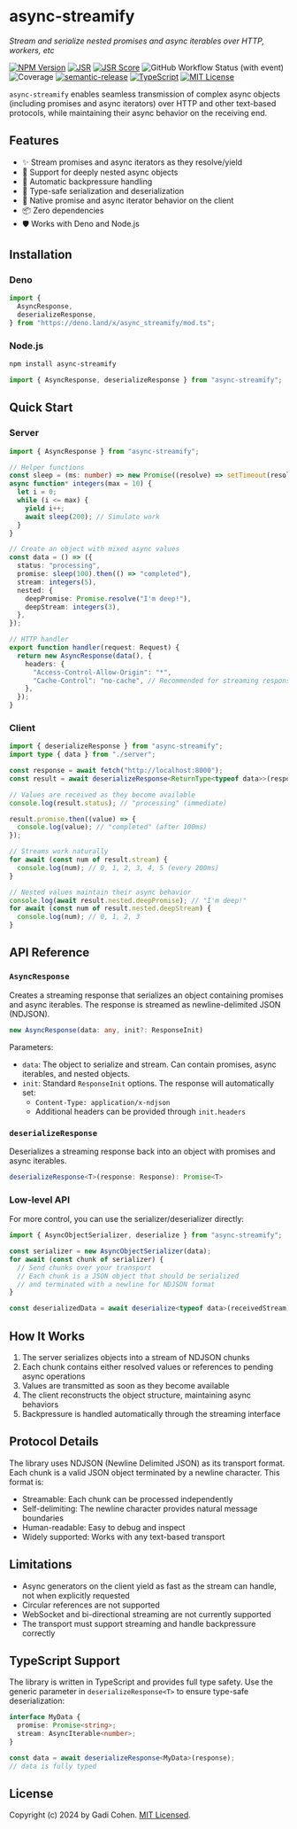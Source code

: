 # async-streamify

_Stream and serialize nested promises and async iterables over HTTP, workers,
etc_

[![NPM Version](https://img.shields.io/npm/v/async-streamify?logo=npm)](https://www.npmjs.com/package/async-streamify)
[![JSR](https://jsr.io/badges/@gadicc/async-streamify)](https://jsr.io/@gadicc/async-streamify)
[![JSR Score](https://jsr.io/badges/@gadicc/async-streamify/score)](https://jsr.io/@gadicc/async-streamify)
![GitHub Workflow Status (with event)](https://img.shields.io/github/actions/workflow/status/gadicc/async-streamify/release.yml)
![Coverage](https://img.shields.io/endpoint?url=https://gist.githubusercontent.com/gadicc/0dce97d506b630be1f1d601a9906de5c/raw/async-streamify-lcov-coverage.json)
[![semantic-release](https://img.shields.io/badge/%20%20%F0%9F%93%A6%F0%9F%9A%80-semantic--release-e10079.svg)](https://github.com/semantic-release/semantic-release)
[![TypeScript](https://img.shields.io/badge/%3C%2F%3E-TypeScript-%230074c1.svg)](http://www.typescriptlang.org/)
[![MIT License](https://img.shields.io/badge/license-MIT-blue.svg)](./LICENSE)

`async-streamify` enables seamless transmission of complex async objects
(including promises and async iterators) over HTTP and other text-based
protocols, while maintaining their async behavior on the receiving end.

## Features

- ✨ Stream promises and async iterators as they resolve/yield
- 🔄 Support for deeply nested async objects
- 🌊 Automatic backpressure handling
- 🎯 Type-safe serialization and deserialization
- 🚀 Native promise and async iterator behavior on the client
- 📦 Zero dependencies
- 🛡️ Works with Deno and Node.js

## Installation

### Deno

```typescript
import {
  AsyncResponse,
  deserializeResponse,
} from "https://deno.land/x/async_streamify/mod.ts";
```

### Node.js

```bash
npm install async-streamify
```

```typescript
import { AsyncResponse, deserializeResponse } from "async-streamify";
```

## Quick Start

### Server

```typescript
import { AsyncResponse } from "async-streamify";

// Helper functions
const sleep = (ms: number) => new Promise((resolve) => setTimeout(resolve, ms));
async function* integers(max = 10) {
  let i = 0;
  while (i <= max) {
    yield i++;
    await sleep(200); // Simulate work
  }
}

// Create an object with mixed async values
const data = () => ({
  status: "processing",
  promise: sleep(100).then(() => "completed"),
  stream: integers(5),
  nested: {
    deepPromise: Promise.resolve("I'm deep!"),
    deepStream: integers(3),
  },
});

// HTTP handler
export function handler(request: Request) {
  return new AsyncResponse(data(), {
    headers: {
      "Access-Control-Allow-Origin": "*",
      "Cache-Control": "no-cache", // Recommended for streaming responses
    },
  });
}
```

### Client

```typescript
import { deserializeResponse } from "async-streamify";
import type { data } from "./server";

const response = await fetch("http://localhost:8000");
const result = await deserializeResponse<ReturnType<typeof data>>(response);

// Values are received as they become available
console.log(result.status); // "processing" (immediate)

result.promise.then((value) => {
  console.log(value); // "completed" (after 100ms)
});

// Streams work naturally
for await (const num of result.stream) {
  console.log(num); // 0, 1, 2, 3, 4, 5 (every 200ms)
}

// Nested values maintain their async behavior
console.log(await result.nested.deepPromise); // "I'm deep!"
for await (const num of result.nested.deepStream) {
  console.log(num); // 0, 1, 2, 3
}
```

## API Reference

### `AsyncResponse`

Creates a streaming response that serializes an object containing promises and
async iterables. The response is streamed as newline-delimited JSON (NDJSON).

```typescript
new AsyncResponse(data: any, init?: ResponseInit)
```

Parameters:

- `data`: The object to serialize and stream. Can contain promises, async
  iterables, and nested objects.
- `init`: Standard `ResponseInit` options. The response will automatically set:
  - `Content-Type: application/x-ndjson`
  - Additional headers can be provided through `init.headers`

### `deserializeResponse`

Deserializes a streaming response back into an object with promises and async
iterables.

```typescript
deserializeResponse<T>(response: Response): Promise<T>
```

### Low-level API

For more control, you can use the serializer/deserializer directly:

```typescript
import { AsyncObjectSerializer, deserialize } from "async-streamify";

const serializer = new AsyncObjectSerializer(data);
for await (const chunk of serializer) {
  // Send chunks over your transport
  // Each chunk is a JSON object that should be serialized
  // and terminated with a newline for NDJSON format
}

const deserializedData = await deserialize<typeof data>(receivedStream);
```

## How It Works

1. The server serializes objects into a stream of NDJSON chunks
2. Each chunk contains either resolved values or references to pending async
   operations
3. Values are transmitted as soon as they become available
4. The client reconstructs the object structure, maintaining async behaviors
5. Backpressure is handled automatically through the streaming interface

## Protocol Details

The library uses NDJSON (Newline Delimited JSON) as its transport format. Each
chunk is a valid JSON object terminated by a newline character. This format is:

- Streamable: Each chunk can be processed independently
- Self-delimiting: The newline character provides natural message boundaries
- Human-readable: Easy to debug and inspect
- Widely supported: Works with any text-based transport

## Limitations

- Async generators on the client yield as fast as the stream can handle, not
  when explicitly requested
- Circular references are not supported
- WebSocket and bi-directional streaming are not currently supported
- The transport must support streaming and handle backpressure correctly

## TypeScript Support

The library is written in TypeScript and provides full type safety. Use the
generic parameter in `deserializeResponse<T>` to ensure type-safe
deserialization:

```typescript
interface MyData {
  promise: Promise<string>;
  stream: AsyncIterable<number>;
}

const data = await deserializeResponse<MyData>(response);
// data is fully typed
```

## License

Copyright (c) 2024 by Gadi Cohen. [MIT Licensed](./LICENSE.txt).
